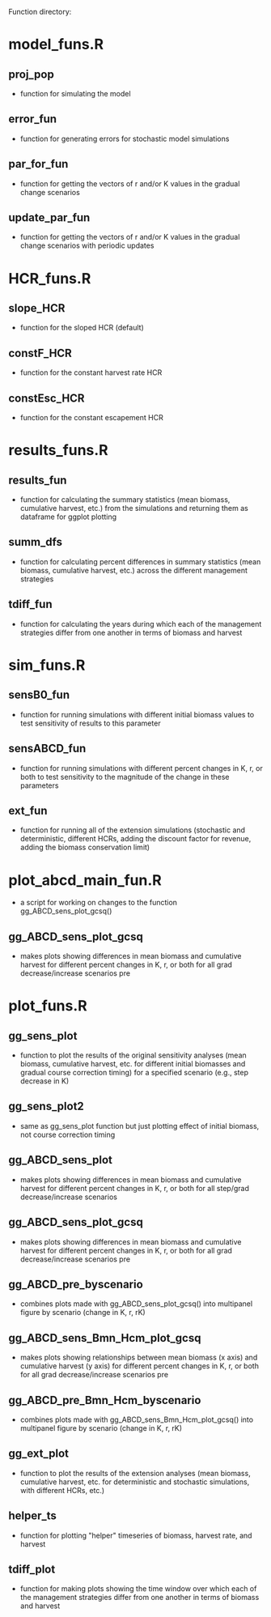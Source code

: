 Function directory:

# model_funs.R

## proj_pop
- function for simulating the model

## error_fun
- function for generating errors for stochastic model simulations

## par_for_fun
- function for getting the vectors of r and/or K values in the gradual change scenarios

## update_par_fun
- function for getting the vectors of r and/or K values in the gradual change scenarios with periodic updates

# HCR_funs.R

## slope_HCR
- function for the sloped HCR (default)

## constF_HCR
- function for the constant harvest rate HCR

## constEsc_HCR
- function for the constant escapement HCR

# results_funs.R

## results_fun
- function for calculating the summary statistics (mean biomass, cumulative harvest, etc.) from the simulations and returning them as dataframe for ggplot plotting

## summ_dfs

- function for calculating percent differences in summary statistics (mean biomass, cumulative harvest, etc.) across the different management strategies

## tdiff_fun
- function for calculating the years during which each of the management strategies differ from one another in terms of biomass and harvest

# sim_funs.R

## sensB0_fun
- function for running simulations with different initial biomass values to test sensitivity of results to this parameter

## sensABCD_fun
- function for running simulations with different percent changes in K, r, or both to test sensitivity to the magnitude of the change in these parameters

## ext_fun
- function for running all of the extension simulations (stochastic and deterministic, different HCRs, adding the discount factor for revenue, adding the biomass conservation limit)

# plot_abcd_main_fun.R
- a script for working on changes to the function gg_ABCD_sens_plot_gcsq()
## gg_ABCD_sens_plot_gcsq
- makes plots showing differences in mean biomass and cumulative harvest for different percent changes in K, r, or both for all grad decrease/increase scenarios pre

# plot_funs.R

## gg_sens_plot
- function to plot the results of the original sensitivity analyses (mean biomass, cumulative harvest, etc. for different initial biomasses and gradual course correction timing) for a specified scenario (e.g., step decrease in K)

## gg_sens_plot2 
- same as gg_sens_plot function but just plotting effect of initial biomass, not course correction timing

## gg_ABCD_sens_plot
- makes plots showing differences in mean biomass and cumulative harvest for different percent changes in K, r, or both for all step/grad decrease/increase scenarios

## gg_ABCD_sens_plot_gcsq
- makes plots showing differences in mean biomass and cumulative harvest for different percent changes in K, r, or both for all grad decrease/increase scenarios pre

## gg_ABCD_pre_byscenario
- combines plots made with gg_ABCD_sens_plot_gcsq() into multipanel figure by scenario (change in K, r, rK)

## gg_ABCD_sens_Bmn_Hcm_plot_gcsq
- makes plots showing relationships between mean biomass (x axis) and cumulative harvest (y axis) for different percent changes in K, r, or both for all grad decrease/increase scenarios pre

## gg_ABCD_pre_Bmn_Hcm_byscenario
- combines plots made with gg_ABCD_sens_Bmn_Hcm_plot_gcsq() into multipanel figure by scenario (change in K, r, rK)

## gg_ext_plot
- function to plot the results of the extension analyses (mean biomass, cumulative harvest, etc. for deterministic and stochastic simulations, with different HCRs, etc.)

## helper_ts
- function for plotting "helper" timeseries of biomass, harvest rate, and harvest

## tdiff_plot
- function for making plots showing the time window over which each of the management strategies differ from one another in terms of biomass and harvest
